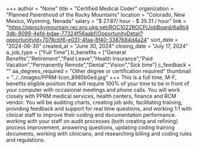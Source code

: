 +++
author = "None"
title = "Certified Medical Coder"
organization = "Planned Parenthood of the Rocky Mountains"
location = "Colorado, New Mexico, Wyoming, Nevada"
salary = "$ 27.87/ hour - $ 35.31 / hour"
link = "https://pprockymountain.rec.pro.ukg.net/ROC1022ROCP/JobBoard/6a9b43db-9099-4efd-bdae-77324f56aabf/OpportunityDetail?opportunityId=7078cbf6-e031-4faa-8f40-3387684d4a24"
sort_date = "2024-06-30"
created_at = "June 30, 2024"
closing_date = "July 17, 2024"
a_job_type = ["Full Time"]
b_benefits = ["General Benefits","Retirement","Paid Leave","Health Insurance","Paid Vacation","Permanently Remote","Dental","Vision","Sick time"]
c_feedback = ""
aa_degrees_required = "Other degree or certification required"
thumbnail = "../../images/PPRM-Icon_8985b0ed.jpg"
+++
This is a full time, M-F, benefits eligible position that will require 100% of your time to be in front of your computer with occasional meetings and phone calls. You will work closely with PPRM medical services, health centers, finance and RCM vendor. You will be auditing charts, creating job aids, facilitating training, providing feedback and support for real time questions, and working 1:1 with clinical staff to improve their coding and documentation performance. working with your staff on audit processes (both creating and refining) process improvement, answering questions, updating coding training documents, working with clinicians, and researching billing and coding rules and regulations.